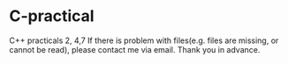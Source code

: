 # C-practical
C++ practicals 2, 4,7 
If there is problem with files(e.g. files are missing, or cannot be read), please contact me via email. 
Thank you in advance.

